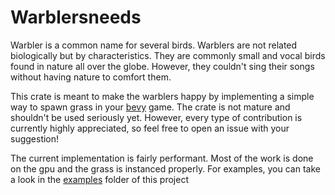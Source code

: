 # Warblersneeds
Warbler is a common name for several birds. Warblers are not related biologically but by characteristics.
They are commonly small and vocal birds found in nature all over the globe. However, they couldn't sing their songs without having nature to comfort them.

This crate is meant to make the warblers happy by implementing a simple way to spawn grass in your [bevy](https://github.com/bevyengine/bevy) game.
The crate is not mature and shouldn't be used seriously yet.
However, every type of contribution is currently highly appreciated, so feel free to open an issue with your suggestion!

The current implementation is fairly performant. 
Most of the work is done on the gpu and the grass is instanced properly.
For examples, you can take a look in the [examples](./examples/) folder of this project
